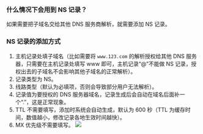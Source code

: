 ### 什么情况下会用到 NS 记录？
如果需要把子域名交给其他 DNS 服务商解析，就需要添加 NS 记录。
### NS 记录的添加方式
1. 主机记录处填子域名（比如需要将 `www.123.com` 的解析授权给其他 DNS 服务器，只需要在主机记录处填写 www 即可，主机记录“@”不能做 NS 记录，授权出去的子域名不会影响其他子域名的正常解析）。
2. 记录类型为 NS。
3. 线路类型（默认为必填项，否则会导致部分用户无法解析）。
4. 记录值为要授权的 DNS 服务器域名，记录生成后会自动在域名后面补一个“.”，这是正常现象。
5. TTL 不需要填写，添加时系统会自动生成，默认为 600 秒（TTL 为缓存时间，数值越小，修改记录各地生效时间越快）。
6. MX 优先级不需要填写。
![](https://mc.qcloudimg.com/static/img/ade89d17313705d405470208397d3a2a/image.png)
